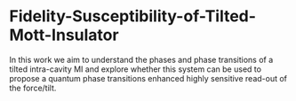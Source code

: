 # Fidelity-Susceptibility-of-Tilted-Mott-Insulator
In this work we aim to understand the phases and phase transitions of a tilted intra-cavity MI and explore whether this system can be used to propose a quantum phase transitions enhanced highly sensitive read-out of the force/tilt.
